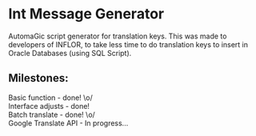 # Int Message Generator
AutomaGic script generator for translation keys.
This was made to developers of INFLOR, to take less time to do translation keys to insert in Oracle Databases (using SQL Script).


## Milestones:

Basic function - done! \o/<br />
Interface adjusts - done! <br />
Batch translate - done! \o/<br />
Google Translate API - In progress...<br />
